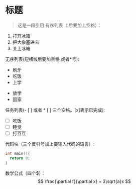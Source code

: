 # 标题
>这是一段引用
有序列表（.后要加上空格）：
1. 打开冰箱
2. 把大象塞进去
3. 关上冰箱

无序列表(短横线后要加空格,或者*号):
- 刷牙
- 吃饭
- 上学
* 放学
* 回家

任务列表(- [ ] 或者 * [ ] 三个空格。[x]表示已完成):
- [ ] 吃饭
- [ ] 睡觉
- [ ] 打豆豆

代码块（三个反引号加上要输入代码的语言）:
```cpp
int main(){
  return 0;
}
```

数学公式（四个$）：
$$
\frac{\partial f}{\partial x} = 2\sqrt{a}x
$$
